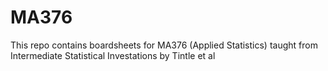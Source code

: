 # MA376

This repo contains boardsheets for MA376 (Applied Statistics) taught from Intermediate Statistical Investations by Tintle et al
